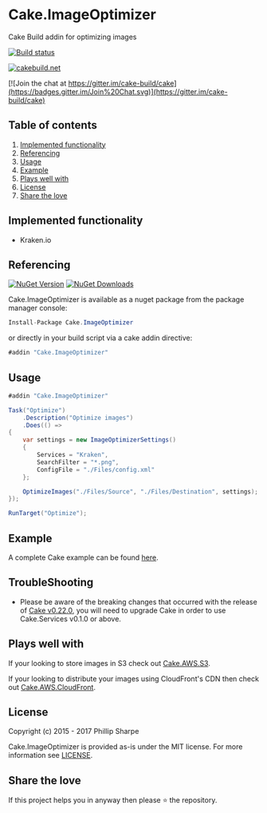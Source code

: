 # Cake.ImageOptimizer
Cake Build addin for optimizing images

[![Build status](https://ci.appveyor.com/api/projects/status/2yu75vddqumsliu4/branch/master?svg=true)](https://ci.appveyor.com/project/SharpeRAD/cake-imageoptimizer/branch/master)

[![cakebuild.net](https://img.shields.io/badge/WWW-cakebuild.net-blue.svg)](http://cakebuild.net/)

[![Join the chat at https://gitter.im/cake-build/cake](https://badges.gitter.im/Join%20Chat.svg)](https://gitter.im/cake-build/cake)



## Table of contents

1. [Implemented functionality](https://github.com/SharpeRAD/Cake.ImageOptimizer#implemented-functionality)
2. [Referencing](https://github.com/SharpeRAD/Cake.ImageOptimizer#referencing)
3. [Usage](https://github.com/SharpeRAD/Cake.ImageOptimizer#usage)
4. [Example](https://github.com/SharpeRAD/Cake.ImageOptimizer#example)
5. [Plays well with](https://github.com/SharpeRAD/Cake.ImageOptimizer#plays-well-with)
6. [License](https://github.com/SharpeRAD/Cake.ImageOptimizer#license)
7. [Share the love](https://github.com/SharpeRAD/Cake.ImageOptimizer#share-the-love)



## Implemented functionality

* Kraken.io



## Referencing

[![NuGet Version](http://img.shields.io/nuget/v/Cake.ImageOptimizer.svg?style=flat)](https://www.nuget.org/packages/Cake.ImageOptimizer/)
[![NuGet Downloads](http://img.shields.io/nuget/dt/Cake.ImageOptimizer.svg?style=flat)](https://www.nuget.org/packages/Cake.ImageOptimizer/)

Cake.ImageOptimizer is available as a nuget package from the package manager console:

```csharp
Install-Package Cake.ImageOptimizer
```

or directly in your build script via a cake addin directive:

```csharp
#addin "Cake.ImageOptimizer"
```



## Usage

```csharp
#addin "Cake.ImageOptimizer"

Task("Optimize")
    .Description("Optimize images")
    .Does(() =>
{
    var settings = new ImageOptimizerSettings()
    {
        Services = "Kraken",
        SearchFilter = "*.png",
        ConfigFile = "./Files/config.xml"
    };

    OptimizeImages("./Files/Source", "./Files/Destination", settings);
});

RunTarget("Optimize");
```



## Example

A complete Cake example can be found [here](https://github.com/SharpeRAD/Cake.ImageOptimizer/blob/master/test/build.cake).



## TroubleShooting

* Please be aware of the breaking changes that occurred with the release of [Cake v0.22.0](https://cakebuild.net/blog/2017/09/cake-v0.22.0-released), you will need to upgrade Cake in order to use Cake.Services v0.1.0 or above.



## Plays well with

If your looking to store images in S3 check out [Cake.AWS.S3](https://github.com/SharpeRAD/Cake.AWS.S3).

If your looking to distribute your images using CloudFront's CDN then check out [Cake.AWS.CloudFront](https://github.com/SharpeRAD/Cake.AWS.CloudFront).



## License

Copyright (c) 2015 - 2017 Phillip Sharpe

Cake.ImageOptimizer is provided as-is under the MIT license. For more information see [LICENSE](https://github.com/SharpeRAD/Cake.ImageOptimizer/blob/master/LICENSE).



## Share the love

If this project helps you in anyway then please :star: the repository.
